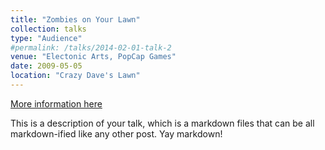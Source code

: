 ```yaml
---
title: "Zombies on Your Lawn"
collection: talks
type: "Audience"
#permalink: /talks/2014-02-01-talk-2
venue: "Electonic Arts, PopCap Games"
date: 2009-05-05
location: "Crazy Dave's Lawn"
---
```


[More information here](https://store.steampowered.com/app/3590/Plants_vs_Zombies_GOTY_Edition/)

This is a description of your talk, which is a markdown files that can be all markdown-ified like any other post. Yay markdown!
